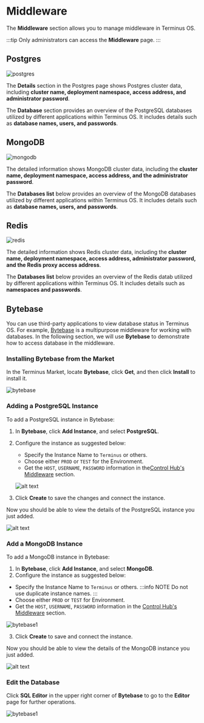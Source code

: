 # Middleware

The **Middleware** section allows you to manage middleware in Terminus OS.

:::tip
Only administrators can access the **Middleware** page.
:::

## Postgres

![postgres](/images/how-to/terminus/controlhub/middleware/01.jpg)

The **Details** section in the Postgres page shows Postgres cluster data, including **cluster name, deployment namespace, access address, and administrator password**.

The **Database** section provides an overview of the PostgreSQL databases utilized by different applications within Terminus OS. It includes details such as **database names, users, and passwords**.

## MongoDB

![mongodb](/images/how-to/terminus/controlhub/middleware/02.jpg)

The detailed information shows MongoDB cluster data, including the **cluster name, deployment namespace, access address, and the administrator password**.

The **Databases list** below provides an overview of the MongoDB databases utilized by different applications within Terminus OS. It includes details such as **database names, users, and passwords**.

## Redis

![redis](/images/how-to/terminus/controlhub/middleware/03.jpg)

The detailed information shows Redis cluster data, including the **cluster name, deployment namespace, access address, administrator password, and the Redis proxy access address**.

The **Databases list** below provides an overview of the Redis datab utilized by different applications within Terminus OS. It includes details such as **namespaces and passwords**.

## Bytebase

You can use third-party applications to view database status in Terminus OS. For example, [Bytebase](https://www.bytebase.com/) is a multipurpose middleware for working with databases. In the following section, we will use **Bytebase** to demonstrate how to access database in the middleware.

### Installing Bytebase from the Market

In the Terminus Market, locate **Bytebase**, click **Get**, and then click **Install** to install it.

![bytebase](/images/how-to/terminus/controlhub/middleware/07.jpg)

### Adding a PostgreSQL Instance

To add a PostgreSQL instance in Bytebase:

1. In **Bytebase**, click **Add Instance**, and select **PostgreSQL**.
2. Configure the instance as suggested below:
   - Specify the Instance Name to `Terminus` or others.
   - Choose either `PROD` or `TEST` for the Environment.
   - Get the `HOST`, `USERNAME`, `PASSWORD` information in the[Control Hub's Middleware](#postgres) section.

    ![alt text](/images/how-to/terminus/controlhub/middleware/09.jpg)

3. Click **Create** to save the changes and connect the instance. 

Now you should be able to view the details of the PostgreSQL instance you just added.

![alt text](/images/how-to/terminus/controlhub/middleware/10.jpg)

### Add a MongoDB Instance
To add a MongoDB instance in Bytebase:

1. In **Bytebase**, click **Add Instance**, and select **MongoDB**.
2. Configure the instance as suggested below:
- Specify the Instance Name to `Terminus` or others.
    :::info NOTE
    Do not use duplicate instance names.
    :::
- Choose either `PROD` or `TEST` for Environment.
- Get the `HOST`, `USERNAME`, `PASSWORD` information in the [Control Hub's Middleware](#mongodb) section.

![bytebase1](/images/how-to/terminus/controlhub/middleware/11.jpg)

3. Click **Create** to save and connect the instance.

Now you should be able to view the details of the MongoDB instance you just added.

![alt text](/images/how-to/terminus/controlhub/middleware/12.jpg)

### Edit the Database

Click **SQL Editor** in the upper right corner of **Bytebase** to go to the **Editor** page for further operations.

![bytebase1](/images/how-to/terminus/controlhub/middleware/13.jpg)
